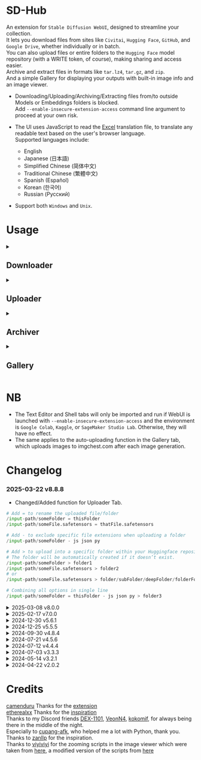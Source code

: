 # SD-Hub
An extension for <code>Stable Diffusion WebUI</code>, designed to streamline your collection.<br>
It lets you download files from sites like <code>Civitai</code>, <code>Hugging Face</code>, <code>GitHub</code>, and <code>Google Drive</code>, whether individually or in batch.<br>
You can also upload files or entire folders to the <code>Hugging Face</code> model repository (with a WRITE token, of course), making sharing and access easier.<br>
Archive and extract files in formats like <code>tar.lz4</code>, <code>tar.gz</code>, and <code>zip</code>.<br>
And a simple Gallery for displaying your outputs with built-in image info and an image viewer.
<br>

- Downloading/Uploading/Archiving/Extracting files from/to outside Models or Embeddings folders is blocked.<br>
Add <code>--enable-insecure-extension-access</code> command line argument to proceed at your own risk.<br>

- The UI uses JavaScript to read the [Excel](https://huggingface.co/gutris1/sd-hub/blob/main/sd-hub-translations.xlsx) translation file, to translate any readable text based on the user's browser language.<br>
Supported languages include:
  - English
  - Japanese (日本語)
  - Simplified Chinese (简体中文)
  - Traditional Chinese (繁體中文)
  - Spanish (Español)
  - Korean (한국어)
  - Russian (Русский)

- Support both <code>Windows</code> and <code>Unix</code>.

# Usage
<details><summary> <h2>Downloader</h2> </summary><br>

<p align="center">
  <img src="https://github.com/user-attachments/assets/b38ce6c3-230d-4d45-bc7e-8b638b872ac0", width=1000px>
</p>


### ● Downloader Input
Similar to [batchlink](https://github.com/etherealxx/batchlinks-webui), you use tag then URL:

```python
$tag
URL
```
Tag should begin with <code>$</code><br>
Tag is mandatory and there is no default path.<br>
For available tags, refer to the <code>Tag List</code> at the bottom of the extension.<br>

- Click on the table row, tag or path to automatically copy its text.<br>
<p align="center">
  <img src="https://github.com/user-attachments/assets/0bf7bc74-35b5-4569-ac85-8f7ac44b1acb", width=1000px>
</p>

- For <code>Civitai</code> you can use the webpage URL directly.<br>
<p align="center">
  <img src="https://github.com/user-attachments/assets/f0600bc8-d18d-45ad-bf3a-aeb252d8f17c", width=1000px>
</p>

- Basic input.
```python
$ckpt
https://civitai.com/models/643227?modelVersionId=811710
```

- Add subdirectories to the tag if exist.
```python
$ckpt/tmp_ckpt
https://civitai.com/models/643227?modelVersionId=811710
```

- Add an optional path for certain URLs. in that case, the tag will be ignored.
```python
$ckpt
https://civitai.com/models/1188071/animagine-xl-40
https://civitai.com/models/643227?modelVersionId=811710 /content/A1111/models/Stable-diffusion/tmp_ckpt
```

- Add <code>=</code> after the URL or an optional path (if provided) to download with a custom filename.
```python
$ckpt
https://civitai.com/models/1188071/animagine-xl-40 = imagine-anime-XL.safetensors

# or with optional path
$ckpt
https://civitai.com/models/643227?modelVersionId=811710 /content/A1111/models/Stable-diffusion = MeichiDarkMix.safetensors
```

● Token box<br>
![token](https://github.com/gutris1/sd-hub/assets/132797949/b95fe024-0cde-4462-8ca1-3e6df2b10cc3)<br>

Enter your Huggingface token with the role READ to download from your private repo, get one [Here](https://huggingface.co/settings/tokens).<br>
Enter your Civitai API key if you encounter an Authorization failed error. Get your key [Here](https://civitai.com/user/account).<br>
Save = To automatically load token upon Reload UI or Webui launch.<br>
Load = Load token.

● Scrape Button<br>

![UntitledProject-ezgif com-video-to-gif-converter (2)](https://github.com/gutris1/sd-hub/assets/132797949/67f09cca-d433-4f16-982b-cb39b3f2dbed)


For Huggingface repository:<br>
By default it will return a list of resolve URLs that match these extensions <code>.safetensors</code> <code>.bin</code> <code>.pth</code> <code>.pt</code> <code>.ckpt</code> <code>.yaml</code><br>

- Paste the repository URL in the following format:<br>
```python
# This will scrape everything in the branch tree list (folders and subfolders won't be included)
htttps://huggingface.co/user_name/repo_name/tree/branch_name

# To Scrape a folder
htttps://huggingface.co/user_name/repo_name/tree/branch_name/folder

# or
htttps://huggingface.co/user_name/repo_name/tree/branch_name/folder/sub_folder
```

- Add <code>-</code> to return only a specific file extension.<br>
```python
htttps://huggingface.co/user_name/repo_name/tree/branch_name - pth safetensors
```

- Enter your Hugging Face READ token into the token box if you want to scrape your private repo.<br>

And Pastebin:<br>
Simply paste the pastebin URL<br>
```python
https://pastebin.com/696969
```
And it will return a list of whatever is available at the pastebin URL.<br>
If it has a hashtag from batchlink, it will automatically be replaced with SD-Hub Tags.<br>

● Insert TXT Button<br>
This allows you to upload a <code>.txt</code> file from your device and add its content to the downloader input.<br>

<code>Supported Domains for Downloader: Civitai Huggingface Github Drive.Google</code>

</details>

<details><summary> <h2>Uploader</h2> </summary><br>

<p align="center">
  <img src="https://github.com/user-attachments/assets/df368836-2a44-4f5a-a0de-212b22910310", width=1000px>
</p>

### ● Uploader Input
Username = Your username at huggingface.co.<br>
Repository = Your model repository at huggingface.co, it will automatically create a new repository if reponame does not exist.<br>
Branch = Defaults to main. You can change the branch name to create a new branch.<br>
Visibility = Defaults to Private and will only take effect if you are creating a new repository; otherwise, it will be ignored.<br>
Token = Obtain your huggingface token with the role WRITE from [Here](https://huggingface.co/settings/tokens).<br>

- For uploader input area, you can either provide a path pointing to a folder or a single file.<br>
- or use <code>$tag</code> to skip the long path name.<br>
```python
/input-path/someFolder
/input-path/someFile.safetensors
```

- Add <code>=</code> to rename the uploaded file/folder.<br>
```python
/input-path/someFolder = thisFolder
/input-path/someFile.safetensors = thatFile.safetensors
```

- Add <code>-</code> to exclude specific file extensions when uploading a folder.<br>
```python
/input-path/someFolder - js json py
```

- Add <code>></code> to upload into a specific folder within your Huggingface repository.<br>
- The folder will be automatically created if it doesn’t exist.<br>
```python
/input-path/someFolder > folder1
/input-path/someFile.safetensors > folder2

# or
/input-path/someFile.safetensors > folder/subFolder/deepFolder/here
```

- Combining all options in single line.
```python
/input-path/someFolder = thisFolder - js json py > folder3
```
</details>

<details><summary> <h2>Archiver</h2> </summary><br>

<p align="center">
  <img src="https://github.com/user-attachments/assets/07959d71-f7d5-4eec-b40d-907f21f48e63", width=1000px>
</p>



<code>Supported Format: tar.lz4 tar.gz zip</code>

Archive:<br>
<code>Name</code> Name for the compressed file (excluding the file extension).<br>
<code>Input Path</code> Path pointing a single file or folder containing multiple files.<br>
<code>Output Path</code> Path where the compressed file will be saved.<br>
<code>Create Directory</code> Automatically creates a new folder at the Output Path if not already existing.<br>
<code>Split by</code> Divide the compression into multiple files based on number of files in **Input Path**.<br>

Extract:<br>
<code>Input Path</code> Path pointing to a compressed file.<br>
<code>Output Path</code> Path where the compressed file will be extracted.<br>
<code>Create Directory</code> Automatically creates a new folder at the Output Path if not already existing.<br>

You can use <code>$tag</code> for the path in Input and Output Path.<br>
```python
# if input as a file, to compress a single file
/kaggle/working/stable-diffusion-webui/models/Stable-diffusion/animagineXLV31_v31.safetensors

# else input as a folder, to compress the whole files inside the input folder
/kaggle/working/stable-diffusion-webui/models/Stable-diffusion

# with Tag if input as a file
$ckpt/animagineXLV31_v31.safetensors

# with Tag if input as a folder
$ckpt
```
</details>

<details><summary> <h2>Gallery</h2> </summary><br>

<p><img src="https://github.com/user-attachments/assets/0df71fe8-dcc6-4947-99ea-cb71fe0046ea", max-width=1000px></p>

inspired by [IIB](https://github.com/zanllp/sd-webui-infinite-image-browsing)<br>
a simple gallery to display your outputs.<br>
it's not as advanced as IIB, you can't add folders and browse images in here.<br>

- Left-click on an image to show an image info.<br>
  - Left-clicking on the image will open the image viewer.
  - Press ESC to exit.
<p><img src="https://github.com/user-attachments/assets/13547409-916c-430c-9b08-86523f511eda", max-width=1000px></p>

- Right-click on an image to open a context menu.<br>
<p><img src="https://github.com/user-attachments/assets/903aae36-649b-44b4-9ea7-833e1cfd3d12", max-width=1000px></p>

- Hover over an image will reveal an image viewer button in the bottom left and a context menu button on the top right.<br>
<p><img src="https://github.com/user-attachments/assets/1f407ac0-1901-491e-aee4-868b78e39024", max-width=1000px></p>

- Left-click on the bottom left button to open an image viewer.
  - Use the left or right arrow key to navigate between images.
  - Press ESC to exit.
<p><img src="https://github.com/user-attachments/assets/10bdf1c1-42d7-4e8b-86b1-8578bef5a799", max-width=1000px></p>

</details>

# NB
- The Text Editor and Shell tabs will only be imported and run if WebUI is launched with <code>--enable-insecure-extension-access</code> and the environment is <code>Google Colab</code>, <code>Kaggle</code>, or <code>SageMaker Studio Lab</code>. Otherwise, they will have no effect.<br>
- The same applies to the auto-uploading function in the Gallery tab, which uploads images to imgchest.com after each image generation.<br>

# Changelog
### 2025-03-22  v8.8.8
- Changed/Added function for Uploader Tab.
```python
# Add = to rename the uploaded file/folder
/input-path/someFolder = thisFolder
/input-path/someFile.safetensors = thatFile.safetensors

# Add - to exclude specific file extensions when uploading a folder
/input-path/someFolder - js json py

# Add > to upload into a specific folder within your Huggingface repository.
# The folder will be automatically created if it doesn’t exist.
/input-path/someFolder > folder1
/input-path/someFile.safetensors > folder2
# or
/input-path/someFile.safetensors > folder/subFolder/deepFolder/folderFolder

# Combining all options in single line
/input-path/someFolder = thisFolder - js json py > folder3
```

<details><summary>2025-03-08  v8.0.0</summary><br>
  
- UI translation based on browser language. Excel file for the translation [here](https://huggingface.co/gutris1/sd-hub/blob/main/sd-hub-translations.xlsx)
</details>

<details><summary>2025-02-17  v7.0.0</summary><br>

- Added a simple gallery under the Gallery tab to display outputs with image info and a viewer.
- Added Text Editor and Shell tab, available only when running WebUI on online services like Google Colab, Kaggle, etc.
</details>

<details><summary>2024-12-30  v5.6.1</summary><br>

- Added a function to zip the entire outputs folder, under Zip Outputs accordion of the Archiver tab.<br>
- Only available when running WebUI with <code>--enable-insecure-extension-access</code> command line argument.<br>
<p align="center">
  <img src="https://github.com/user-attachments/assets/74802d39-fcee-4d12-ba9f-302b67eb6375", width=1000px>
</p>
</details>

<details><summary>2024-12-25  v5.5.5</summary><br>

- Added security measures to restrict downloading, uploading, and compressing to the Models and Embeddings folders only when WebUI is run without <code>--enable-insecure-extension-access</code>.<br>
- Added a click event listener to the Gradio DataFrame in Tag List to automatically copy the table text, making it easier to copy especially for mobile users.<br>
- Added a function to automatically save the last used username, repository, and branch when uploading to Huggingface, which will be automatically used when WebUI is loaded.<br>
- Fixed path handling.<br>
- Relocated the token file to the extension folder and renamed it to <code>.sd-hub-token.json</code>.<br>
</details>

<details><summary>2024-09-30  v4.8.4</summary><br>

- Gradio 4 Compatibility Update for Forge Webui.<br>
</details>

<details><summary>2024-07-21  v4.5.6</summary><br>

- Added support for downloading from Civitai using webpage URLs directly.<br>
![image](https://github.com/user-attachments/assets/2cde28e1-e88b-45cf-aae4-88bf0bfcf17b)
</details>

<details><summary>2024-07-12  v4.4.4</summary><br>

- Added support for Windows.
</details>

<details><summary>2024-07-03  v3.3.3</summary><br>
  
- Added venv support.
</details>

<details><summary>2024-05-14  v3.2.1</summary><br>

- Added an optional argument <code>-</code> for the Scrape button to filter specific extension instead of using the default extension list.
```python
https://huggingface.co/ckpt/controlnet-sdxl-1.0/tree/main - pth md txt safetensors
```
- Added an optional argument <code>--</code> for the Uploader input box to exclude specific file extension instead of uploading all files.
```python
$ext/sd-hub -- json txt py
```
- Moved <code>Token.json</code> to the Stable Diffusion root directory and renamed to <code>sd-hub-token.json</code>.
- Added a <code>Split by</code> radio button for the Archiver to split compressed files based on the total number of files if input is pointing to a folder.
</details>

<details><summary>2024-04-22  v2.0.2</summary><br>

- Added Scrape Button to return a list of Resolve URL from Huggingface repository, and Pastebin.
- Improved Compress and Decompress logic for Archiver.
</details>

# Credits
[camenduru](https://github.com/camenduru) Thanks for the [extension](https://github.com/camenduru/stable-diffusion-webui-huggingface)<br>
[etherealxx](https://github.com/etherealxx) Thanks for the [inspiration](https://github.com/etherealxx/batchlinks-webui)<br>
Thanks to my Discord friends [DEX-1101](https://github.com/DEX-1101), [VeonN4](https://github.com/VeonN4), [kokomif](https://github.com/kokomif), for always being there in the middle of the night.<br>
Especially to [cupang-afk](https://github.com/cupang-afk), who helped me a lot with Python, thank you.<br>
Thanks to [zanllp](https://github.com/zanllp) for the inspiration.<br>
Thanks to [viyiviyi](https://github.com/viyiviyi) for the zooming scripts in the image viewer which were taken from [here](https://github.com/gutris1/sd-image-viewer), a modified version of the scripts from [here](https://github.com/viyiviyi/stable-diffusion-webui-zoomimage)
